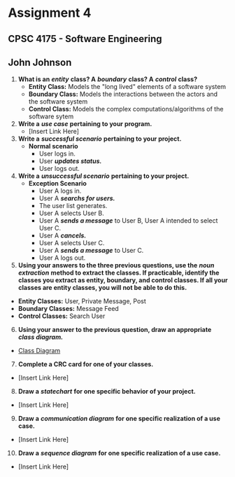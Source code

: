 # Assignment 4
## CPSC 4175 - Software Engineering
## John Johnson

1. __What is an__ ___entity___ __class? A__ ___boundary___ __class? A__ ___control___ __class?__
    - __Entity Class:__ Models the "long lived" elements of a software system
    - __Boundary Class:__ Models the interactions between the actors and the software system
    - __Control Class:__ Models the complex computations/algorithms of the software sytem
2. __Write a__ ___use case___ __pertaining to your program.__
    - [Insert Link Here]
3. __Write a__ ___successful scenario___ __pertaining to your project.__
    - __Normal scenario__
      - User logs in.
      - User ___updates status.___
      - User logs out.
4. __Write a__ ___unsuccessful scenario___ __pertaining to your project.__
    - __Exception Scenario__
      - User A logs in.
      - User A ___searchs for users.___
      - The user list generates.
      - User A selects User B.
      - User A ___sends a message___ to User B, User A intended to select User C.
      - User A ___cancels.___
      - User A selects User C.
      - User A ___sends a message___ to User C.
      - User A logs out.
5. __Using your answers to the three previous questions, use the__ ___noun extraction___ __method to extract the classes. If practicable, identify the classes you extract as entity, boundary, and control classes. If all your classes are entity classes, you will not be able to do this.__
  - __Entity Classes:__ User, Private Message, Post
  - __Boundary Classes:__ Message Feed
  - __Control Classes:__ Search User
6. __Using your answer to the previous question, draw an appropriate__ ___class diagram.___
  - [Class Diagram](https://github.com/JsoftEng/CPSC4175/blob/master/Homework/Assignment%204/Diagrams/Message%20System%20Class%20Diagram.pdf)
7. __Complete a CRC card for one of your classes.__
  - [Insert Link Here]
8. __Draw a__ ___statechart___ __for one specific behavior of your project.__
  - [Insert Link Here]
9. __Draw a__ ___communication diagram___ __for one specific realization of a use case.__
  - [Insert Link Here]
10. __Draw a__ ___sequence diagram___ __for one specific realization of a use case.__
  - [Insert Link Here]
